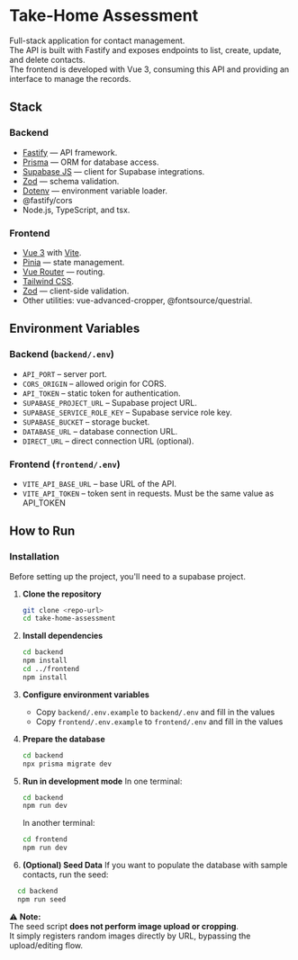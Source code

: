 # Take-Home Assessment

Full-stack application for contact management.  
The API is built with Fastify and exposes endpoints to list, create, update, and delete contacts.  
The frontend is developed with Vue 3, consuming this API and providing an interface to manage the records.

## Stack

### Backend
- [Fastify](https://fastify.dev) — API framework.  
- [Prisma](https://www.prisma.io/) — ORM for database access.  
- [Supabase JS](https://supabase.com/docs/reference/javascript) — client for Supabase integrations.  
- [Zod](https://zod.dev) — schema validation.  
- [Dotenv](https://github.com/motdotla/dotenv) — environment variable loader.  
- @fastify/cors  
- Node.js, TypeScript, and tsx.  

### Frontend
- [Vue 3](https://vuejs.org/) with [Vite](https://vitejs.dev).  
- [Pinia](https://pinia.vuejs.org/) — state management.  
- [Vue Router](https://router.vuejs.org/) — routing.  
- [Tailwind CSS](https://tailwindcss.com/).  
- [Zod](https://zod.dev) — client-side validation.  
- Other utilities: vue-advanced-cropper, @fontsource/questrial.  

## Environment Variables

### Backend (`backend/.env`)
- `API_PORT` – server port.  
- `CORS_ORIGIN` – allowed origin for CORS.  
- `API_TOKEN` – static token for authentication.  
- `SUPABASE_PROJECT_URL` – Supabase project URL.  
- `SUPABASE_SERVICE_ROLE_KEY` – Supabase service role key.  
- `SUPABASE_BUCKET` – storage bucket.  
- `DATABASE_URL` – database connection URL.  
- `DIRECT_URL` – direct connection URL (optional).  

### Frontend (`frontend/.env`)
- `VITE_API_BASE_URL` – base URL of the API.  
- `VITE_API_TOKEN` – token sent in requests. Must be the same value as API_TOKEN 

## How to Run

### Installation

Before setting up the project, you'll need to a supabase project.

1. **Clone the repository**
   ```bash
   git clone <repo-url>
   cd take-home-assessment
   ```

2. **Install dependencies**
   ```bash
   cd backend
   npm install
   cd ../frontend
   npm install
   ```

3. **Configure environment variables**
   - Copy `backend/.env.example` to `backend/.env` and fill in the values
   - Copy `frontend/.env.example` to `frontend/.env` and fill in the values

4. **Prepare the database**
   ```bash
   cd backend
   npx prisma migrate dev
   ```

5. **Run in development mode**
   In one terminal:
   ```bash
   cd backend
   npm run dev
   ```

   In another terminal:
   ```bash
   cd frontend
   npm run dev
   ```

6. **(Optional) Seed Data**
  If you want to populate the database with sample contacts, run the seed:
  ```bash
    cd backend
    npm run seed
  ```

⚠️ **Note:**  
The seed script **does not perform image upload or cropping**.  
It simply registers random images directly by URL, bypassing the upload/editing flow.
